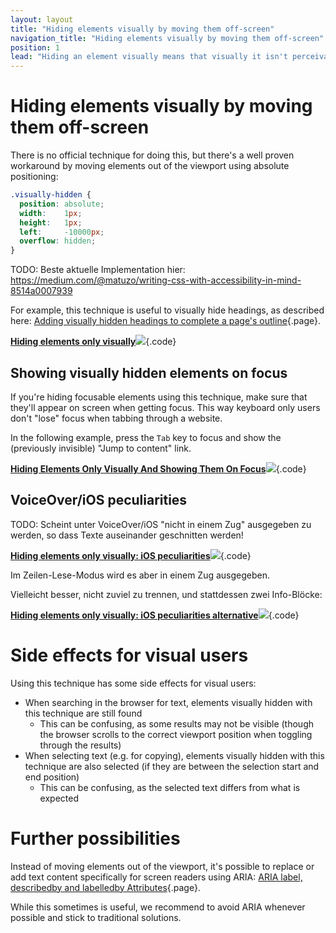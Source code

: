 ```yaml
---
layout: layout
title: "Hiding elements visually by moving them off-screen"
navigation_title: "Hiding elements visually by moving them off-screen"
position: 1
lead: "Hiding an element visually means that visually it isn't perceivable, but non-visual clients (e.g. screen readers) still perceive it."
---
```


# Hiding elements visually by moving them off-screen

There is no official technique for doing this, but there's a well proven workaround by moving elements out of the viewport using absolute positioning:

```css
.visually-hidden {
  position: absolute;
  width:    1px;
  height:   1px;
  left:     -10000px;
  overflow: hidden;
}
```

TODO: Beste aktuelle Implementation hier: <https://medium.com/@matuzo/writing-css-with-accessibility-in-mind-8514a0007939>

For example, this technique is useful to visually hide headings, as described here: [Adding visually hidden headings to complete a page's outline](/examples/headings/adding-visually-hidden-headings-to-complete-a-pages-outline){.page}.

[**Hiding elements only visually**![](https://s3-us-west-2.amazonaws.com/i.cdpn.io/1279260.EwxJgN.small.b8210f2e-a0a8-4e88-860d-44350a67f06b.png)](https://codepen.io/accessibility-developer-guide/pen/EwxJgN){.code}

## Showing visually hidden elements on focus

If you're hiding focusable elements using this technique, make sure that they'll appear on screen when getting focus. This way keyboard only users don't "lose" focus when tabbing through a website.

In the following example, press the `Tab` key to focus and show the (previously invisible) "Jump to content" link.

[**Hiding Elements Only Visually And Showing Them On Focus**![](https://s3-us-west-2.amazonaws.com/i.cdpn.io/1279260.aydLwr.small.faea00e6-ca14-43e6-b1b3-d68ce46e8b01.png)](https://codepen.io/accessibility-developer-guide/pen/aydLwr){.code}

## VoiceOver/iOS peculiarities

TODO: Scheint unter VoiceOver/iOS "nicht in einem Zug" ausgegeben zu werden, so dass Texte auseinander geschnitten werden!

[**Hiding elements only visually: iOS peculiarities**![](https://s3-us-west-2.amazonaws.com/i.cdpn.io/1279260.LzEqPd.small.890c3ba3-e6f8-499f-a968-2d7f763b4a5c.png)](https://codepen.io/accessibility-developer-guide/pen/LzEqPd){.code}

Im Zeilen-Lese-Modus wird es aber in einem Zug ausgegeben.

Vielleicht besser, nicht zuviel zu trennen, und stattdessen zwei Info-Blöcke:

[**Hiding elements only visually: iOS peculiarities alternative**![](https://s3-us-west-2.amazonaws.com/i.cdpn.io/1279260.QqwYdN.small.f0577e05-8f6f-455c-99ad-194f84d6993a.png)](https://codepen.io/accessibility-developer-guide/pen/QqwYdN){.code}

# Side effects for visual users

Using this technique has some side effects for visual users:

- When searching in the browser for text, elements visually hidden with this technique are still found
    - This can be confusing, as some results may not be visible (though the browser scrolls to the correct viewport position when toggling through the results)
- When selecting text (e.g. for copying), elements visually hidden with this technique are also selected (if they are between the selection start and end position)
    - This can be confusing, as the selected text differs from what is expected

# Further possibilities

Instead of moving elements out of the viewport, it's possible to replace or add text content specifically for screen readers using ARIA: [ARIA label, describedby and labelledby Attributes](/examples/sensible-usage-of-aria-roles-and-attributes/aria-label-describedby-and-labelledby-attributes){.page}.

While this sometimes is useful, we recommend to avoid ARIA whenever possible and stick to traditional solutions.